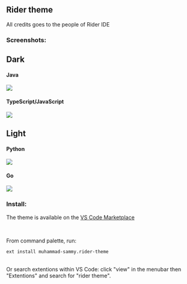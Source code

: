 <h2>Rider theme</h2>
<p>All credits goes to the people of Rider IDE</p>

<h3>Screenshots:</h3>
<h2>Dark</h2>
<h4>Java</h4>
<img src="https://raw.githubusercontent.com/themsammy/rider-theme/master/screenshots/1.png">
<h4>TypeScript/JavaScript</h4>
<img src="https://raw.githubusercontent.com/themsammy/rider-theme/master/screenshots/2.png">

<h2>Light</h2>
<h4>Python</h4>
<img src="https://raw.githubusercontent.com/themsammy/rider-theme/master/screenshots/3.png">
<h4>Go</h4>
<img src="https://raw.githubusercontent.com/themsammy/rider-theme/master/screenshots/4.png">

<h3>Install:</h3>
<p>The theme is available on the <a href="https://marketplace.visualstudio.com/items?itemName=muhammad-sammy.rider-theme">VS Code Marketplace</a></p>
<br/>

<p>From command palette, run:</p>
<code>ext install muhammad-sammy.rider-theme</code>
<br/><br/>

<p>Or search extentions within VS Code: click "view" in the menubar then "Extentions" and search for "rider theme".</p>
